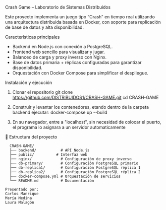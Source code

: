 Crash Game – Laboratorio de Sistemas Distribuidos

Este proyecto implementa un juego tipo “Crash” en tiempo real utilizando una arquitectura distribuida basada en Docker, con soporte para replicación de base de datos y alta disponibilidad.

Características principales

* Backend en Node.js con conexión a PostgreSQL.
* Frontend web sencillo para visualizar y jugar.
* Balanceo de carga y proxy inverso con Nginx.
* Base de datos primaria + réplicas configuradas para garantizar disponibilidad.
* Orquestación con Docker Compose para simplificar el despliegue.

Instalación y ejecución
1. Clonar el repositorio
git clone https://github.com/DISTRIBUIDOS1/CRASH-GAME.git
cd CRASH-GAME

2. Construir y levantar los contenedores, etando dentro de la carpeta backend ejecutar:
docker-compose up --build

3. En su navegador, entre a "localhost", sin necesidad de colocar el puerto, el programa lo asignara a un servidor automaticamente

📂 Estructura del proyecto

```text
  CRASH-GAME/
  ├── backend/           # API Node.js
  ├── public/          # Interfaz web
  ├── nginx/             # Configuración de proxy inverso
  ├── db-primary/        # Configuración PostgreSQL primario
  ├── db-replica1/       # Configuración PostgreSQL réplica 1
  ├── db-replica2/       # Configuración PostgreSQL réplica 2
  ├── docker-compose.yml # Orquestación de servicios
  └── README.md          # Documentación

Presentado por:
Carlos Manrique
María Medina
Laura Malagón
